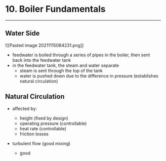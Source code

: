 # 10. Boiler Fundamentals
---

## Water Side
![[Pasted image 20211115084231.png]]

- feedwater is boiled through a series of pipes in the boiler, then sent back into the feedwater tank
- in the feedwater tank, the steam and water separate
	- steam is sent through the top of the tank
	- water is pushed down due to the difference in pressure (establishes natural circulation)
	
## Natural Circulation
- affected by:
	- height (fixed by design)
	- operating pressure (controllable)
	- heat rate (controllable)
	- friction losses

- turbulent flow (good mixing)
	- good 